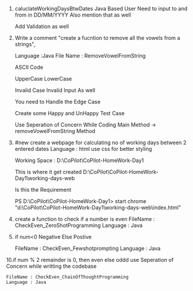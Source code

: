 1. caluclateWorkingDaysBtwDates
	Java Based
	User Need to input
	to and from 
	in DD/MM/YYYY Also mention that as well

	Add Validation as well


3. Write a comment "create a fucntion to remove all the vowels from a strings",

	Language :Java
	File Name : RemoveVowelFromString


	ASCII Code

	UpperCase 
	LowerCase 

	Invalid Case
	Invalid Input As well

	You need to Handle the Edge Case

	Create some Happy and UnHappy Test Case 

	Use Seperation of Concern While Coding 
	Main Method  -> removeVowelFromString Method



6. #new create a webpage for
	calculating no of working days
	between 2 entered dates
	Language : html
	use css for better styling 


	Working Space :
	D:\CoPilot\CoPilot-HomeWork-Day1

	This is where it get created
	D:\CoPilot\CoPilot-HomeWork-Day1\working-days-web

	Is this the Requirement 


	PS D:\CoPilot\CoPilot-HomeWork-Day1> start chrome "d:\CoPilot\CoPilot-HomeWork-Day1\working-days-web\index.html"


8. create a function to check if a number is even
	FileName : CheckEven_ZeroShotProgramming
	Language : Java



9. if num<0  Negative
	Else Postive

	FileName : CheckEven_Fewshotprompting
	Language : Java

				
10.if num % 2 remainder is 0, then even
	else oddd
	use Seperation of Concern while writting the codebase

	FileName : CheckEven_ChainOfThoughtProgramming
	Language : Java


